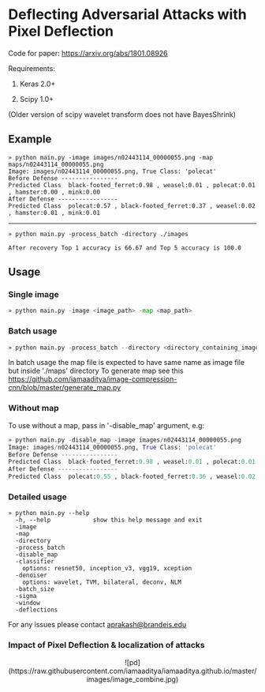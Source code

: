# Deflecting Adversarial Attacks with Pixel Deflection

Code for paper: https://arxiv.org/abs/1801.08926

Requirements:

1. Keras 2.0+

2. Scipy 1.0+

(Older version of scipy wavelet transform does not have BayesShrink)

## Example

```
» python main.py -image images/n02443114_00000055.png -map maps/n02443114_00000055.png     
Image: images/n02443114_00000055.png, True Class: 'polecat'
Before Defense ----------------
Predicted Class  black-footed_ferret:0.98 , weasel:0.01 , polecat:0.01 , hamster:0.00 , mink:0.00
After Defense -----------------
Predicted Class  polecat:0.57 , black-footed_ferret:0.37 , weasel:0.02 , hamster:0.01 , mink:0.01
```
---------------------------------------------------------------------

```
» python main.py -process_batch -directory ./images

After recovery Top 1 accuracy is 66.67 and Top 5 accuracy is 100.0

```


## Usage

### Single image

```python
» python main.py -image <image_path> -map <map_path>
```


### Batch usage

```python
» python main.py -process_batch --directory <directory_containing_images>
```


In batch usage the map file is expected to have same name as image file but inside './maps' directory
To generate map see this https://github.com/iamaaditya/image-compression-cnn/blob/master/generate_map.py

### Without map
To use without a map, pass in '-disable_map' argument, e.g:

```python
» python main.py -disable_map -image images/n02443114_00000055.png
Image: images/n02443114_00000055.png, True Class: 'polecat'
Before Defense ----------------
Predicted Class  black-footed_ferret:0.98 , weasel:0.01 , polecat:0.01 , hamster:0.00 , mink:0.00
After Defense -----------------
Predicted Class  polecat:0.55 , black-footed_ferret:0.36 , weasel:0.02 , hamster:0.01 , mink:0.01
```


### Detailed usage

```
» python main.py --help
  -h, --help            show this help message and exit
  -image
  -map 
  -directory
  -process_batch
  -disable_map
  -classifier 
    options: resnet50, inception_v3, vgg19, xception
  -denoiser 
    options: wavelet, TVM, bilateral, deconv, NLM
  -batch_size 
  -sigma 
  -window 
  -deflections 
```  

For any issues please contact aprakash@brandeis.edu


### Impact of Pixel Deflection & localization of attacks

<center>
![pd](https://raw.githubusercontent.com/iamaaditya/iamaaditya.github.io/master/images/image_combine.jpg) 
</center>
